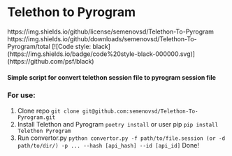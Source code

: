 <h1>Telethon to Pyrogram</h1>
https://img.shields.io/github/license/semenovsd/Telethon-To-Pyrogram
https://img.shields.io/github/downloads/semenovsd/Telethon-To-Pyrogram/total
[![Code style: black](https://img.shields.io/badge/code%20style-black-000000.svg)](https://github.com/psf/black)

<h4>Simple script for convert telethon session file to pyrogram session file</h4>

<h3>For use:</h3>

1. Clone repo `git clone git@github.com:semenovsd/Telethon-To-Pyrogram.git`
2. Install Telethon and Pyrogram `poetry install` or user pip `pip install Telethon Pyrogram`
3. Run convertor.py `python convertor.py -f path/to/file.session (or -d path/to/dir/) -p ... --hash [api_hash] --id [api_id]`
Done!
